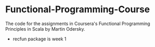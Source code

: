 Functional-Programming-Course
=============================

The code for the assignments in Coursera's Functional Programming Principles in Scala by Martin Odersky.

* recfun package is week 1
